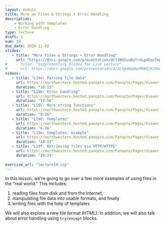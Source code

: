 ```yaml
---
layout: module
title: More on Files & Strings + Error Handling
description:
    - Working with templates
    - Error handling
type: lecture
draft: 1
num: 19
due_date: 2020-11-02
slides: 
   - title: "More Files & Strings + Error Handling"
     url: "https://docs.google.com/presentation/d/11N9ZvuBaYrdLg4Dqz7mpoJmYq4OCS_mOFiEANpgVIss/edit?usp=sharing"
#    - title: "Supplementary Slides for Live Lecture"
#      url: https://docs.google.com/presentation/d/1C4gmNpWAxM0BQjMJMddWKRXxLb_0dQ6Ykth8dNRzq5k/edit?usp=sharing
videos:
   - title: "L19a: Parsing file data"
     url: https://northwestern.hosted.panopto.com/Panopto/Pages/Viewer.aspx?id=05e566d5-61d2-44dc-8f14-ac66002c0d79
     duration: "16:15"
   - title: "L19b: Error handling"
     url: https://northwestern.hosted.panopto.com/Panopto/Pages/Viewer.aspx?id=d737def1-a5ca-4476-93fd-ac66002c0da3
     duration: "12:56"
   - title: "L19c: More string functions"
     url: https://northwestern.hosted.panopto.com/Panopto/Pages/Viewer.aspx?id=1eb1b2b4-a933-467f-b3d3-ac66002c0d12
     duration: "9:26"
   - title: "L19d: Templates"
     url: https://northwestern.hosted.panopto.com/Panopto/Pages/Viewer.aspx?id=c23c262e-82c1-42f9-8eec-ac66002c0d3e
     duration: "6:16"
   - title: "L19e: Templates: example"
     url: https://northwestern.hosted.panopto.com/Panopto/Pages/Viewer.aspx?id=16208345-2e59-45e1-af84-ac66002c3c04
     duration: "18:13"
   - title: "L19f: Retrieving files via HTTP/HTTPS"
     url: https://northwestern.hosted.panopto.com/Panopto/Pages/Viewer.aspx?id=ef9e3da6-0ba6-4b74-afaf-ac66002c5490
     duration: "10:25"
    
exercise_url: "lecture19.zip"
---
```


In this lesson, we're going to go over a few more examples of using files in the "real world." This includes:
1. reading files from disk and from the Internet,
2. manipulating file data into usable formats, and finally
3. writing files with the help of templates

We will also explore a new file format (HTML). In addition, we will also talk about error handling using `try/except` blocks.